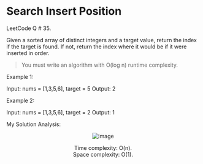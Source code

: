 # Search Insert Position

LeetCode Q # 35.

Given a sorted array of distinct integers and a target value, return the index if the target is found. If not, return the index where it would be if it were inserted in order. 

> You must write an algorithm with O(log n) runtime complexity.

Example 1:

Input: nums = [1,3,5,6], target = 5
Output: 2

Example 2:

Input: nums = [1,3,5,6], target = 2
Output: 1

My Solution Analysis:

<div align = "center">

  ![image](https://github.com/xo-azeem/Search-Insert-Position-LeetCode/assets/171427226/f176143c-8435-4322-b308-125448c64db6)

  Time complexity: O(n).</br>Space complexity: O(1).
</div>
